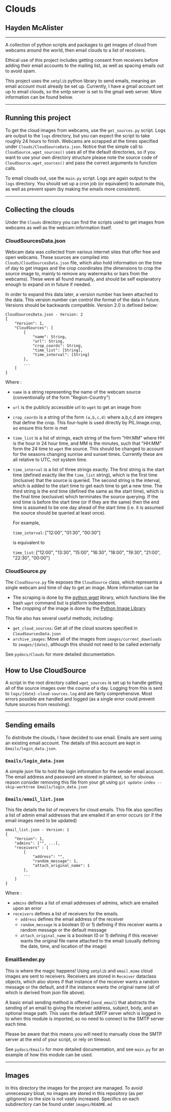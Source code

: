 # Clouds
## Hayden McAlister 

---

A collection of python scripts and packages to get images of cloud from webcams around the world, then email clouds to a list of receivers.

Ethical use of this project includes getting consent from receivers before adding their email accounts to the mailing list, as well as spacing emails out to avoid spam.

This project uses the `smtplib` python library to send emails, meaning an email account must already be set up. Currently, I have a gmail account set up to email clouds, so the smtp server is set to the gmail web server. More information can be found below. 

---

## Running this project

To get the cloud images from webcams, use the `get_sources.py` script. Logs are output to the `logs` directory, but you can expect the script to take roughly 24 hours to finish. Webcams are scrapped at the times specified under `Clouds/CloudSourceData.json`. Notice that the simple call to `CloudSource.wget_sources()` uses all of the default directories, so if you want to use your own directory structure please note the source code of `CloudSource.wget_sources()` and pass the correct arguments to function calls.

To email clouds out, use the `main.py` script. Logs are again output to the `logs` directory. You should set up a cron job (or equivalent) to automate this, as well as prevent spam (by making the emails more consistent).

---

## Collecting the clouds

Under the `Clouds` directory you can find the scripts used to get images from webcams as well as the webcam information itself.

### CloudSourcesData.json

Webcam data was collected from various internet sites that offer free and open webcams. These sources are compiled into `Clouds/CloudSourcesData.json` file, which also hold information on the time of day to get images and the crop coordinates (the dimensions to crop the source image to, mainly to remove any watermarks or bars from the webcams). These were all found manually, and should be self explanatory enough to expand on in future if needed.

In order to expand this data later, a version number has been attached to the data. This version number can control the format of the data in future. Versions should be backwards compatible. Version 2.0 is defined below:

```
CloudSourcesData.json - Version: 2
{
    "Version": 1,
    "CloudSources": [
        {
            "name": String,
            "url": String,
            "crop_coords": String,
            "time_list": [String],
            "time_interval": [String]
        },
        ...
    ]
}

```

Where :
- `name` is a string representing the name of the webcam source (conventionally of the form "Region-Country")
- `url` is the publicly accessible url to `wget` to get an image from
- `crop_coords` is a string of the form `(a,b,c,d)` where a,b,c,d are integers that define the crop. This four-tuple is used directly by PIL.Image.crop, so ensure this form is met
- `time_list` is a list of strings, each string of the form "HH:MM" where HH is the hour in 24 hour time, and MM is the minutes, such that "HH:MM" form the 24 time to `wget` the source. This should be changed to account for the seasons changing sunrise and sunset times. Currently these are all relative to UTC, not system time.
- `time_interval` is a list of three strings exactly. The first string is the start time (defined exactly like the `time_list` string), which is the first time (inclusive) that the source is queried. The second string is the interval, which is added to the start time to get each time to get a new time. The third string is the end time (defined the same as the start time), which is the final time (exclusive) which terminates the source querying. If the end time is before the start time (or if they are the same) then the end time is assumed to be one day ahead of the start time (i.e. it is assumed the source should be queried at least once). 
    
    For example, 
    
    `time_interval`: ["12:00", "01:30", "00:30"] 
    
    is equivalent to 

    `time_list`: ["12:00", "13:30", "15:00", "16:30", "18:00", "19:30", "21:00", "22:30", "00:00"]

### CloudSource.py

The `CloudSource.py` file exposes the `CloudSource` class, which represents a single webcam and time of day to get an image. More information can be 
- The scraping is done by the [python wget](https://pypi.org/project/wget/) library, which functions like the bash `wget` command but is platform independent.
- The cropping of the image is done by the [Python Image Library](https://pillow.readthedocs.io/en/stable/) 

This file also has several useful methods, including:
- `get_cloud_sources`: Get all of the cloud sources specified in `CloudSourcesData.json`
- `archive_images`: Move all of the images from `images/current_downloads` to `images/{date}`, although this should not need to be called externally

See `pydocs/Clouds` for more detailed documentation.

## How to Use CloudSource

A script in the root directory called `wget_sources` is set up to handle getting all of the source images over the course of a day. Logging from this is sent to `logs/{date}-cloud-sources.log` and are fairly comprehensive. Most errors possible are handled and logged (as a single error could prevent future sources from resolving).

---

## Sending emails

To distribute the clouds, I have decided to use email. Emails are sent using an existing email account. The details of this account are kept in `Emails/login_data.json`.

### `Emails/login_data.json`

A simple json file to hold the login information for the sender email account. The email address and password are stored in plaintext, so for obvious reason consider removing this file from your git using `git update-index --skip-worktree Emails/login_data.json`

### `Emails/email_list.json`

This file details the list of receivers for cloud emails. This file also specifies a list of admin email addresses that are emailed if an error occurs (or if the email images need to be updated)

```
email_list.json - Version: 1
{
    "Version": 1,
    "admins": ["", ...],
    "receivers" : [
        {
            "address": "",
            "random_message": 1,
            "attach_original_name": 1
        },
        ...
    ]
}

```

Where :
- `admins` defines a list of email addresses of admins, which are emailed upon an error
- `receivers` defines a list of receivers for the emails.
  - `address` defines the email address of the receiver
  - `random_message` is a boolean (0 or 1) defining if this receiver wants a random message or the default message
  - `attach_original_name` is a boolean (0 or 1) defining if this receiver wants the original file name attached to the email (usually defining the date, time, and location of the image)

### EmailSender.py

This is where the magic happens! Using `smtplib` and `email.mime` cloud images are sent to receivers. Receivers are stored in `Receiver` dataclass objects, which also stores if that instance of the receiver wants a random message or the default, and if the instance wants the original name (all of which is derived from json file above).

A basic email sending method is offered (`send_email`) that abstracts the sending of an email to giving the receiver address, subject, body, and an optional image path. This uses the default SMTP server which is logged in to when this module is imported, so no need to connect to the SMTP server each time.

Please be aware that this means you will need to manually close the SMTP server at the end of your script, or rely on timeout.

See `pydocs/Emails` for more detailed documentation, and see `main.py` for an example of how this module can be used.

---

## Images

In this directory the images for the project are managed. To avoid unnecessary bloat, no images are stored in this repository (as per .gitignore) so the size is not vastly increased. Specifics on each subdirectory can be found under `images/README.md`